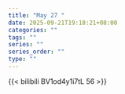 ```yaml
---
title: "May 27 "
date: 2025-09-21T19:18:21+08:00
categories: ""
tags: ""
series: ""
series_order: ""
type: ""
---
```



{{< bilibili BV1od4y1i7tL 56 >}}

